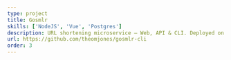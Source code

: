 ```yaml
---
type: project
title: Gosmlr
skills: ['NodeJS', 'Vue', 'Postgres']
description: URL shortening microservice – Web, API & CLI. Deployed on a Digital Ocean droplet using Dokku. 
url: https://github.com/theomjones/gosmlr-cli
order: 3
---
```

